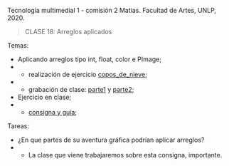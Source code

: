 Tecnología multimedial 1 - comisión 2 Matias. Facultad de Artes, UNLP, 2020.

> CLASE 18: Arreglos aplicados

Temas:

- Aplicando arreglos tipo int, float, color e PImage;
- - realización de ejercicio [copos_de_nieve](https://github.com/matiasjl/TM1-2020/tree/master/clase18_8_25/ej18c_copos_de_nieve);
- - grabación de clase: [parte1](https://drive.google.com/file/d/1p_JaRIe8c6Ksb-44YDUTL9j8JAl_1wC1/view?usp=sharing) y [parte2](https://drive.google.com/file/d/1UjeL3i-HJ5upmYwnVPKcufmaVjfO9i4q/view?usp=sharing);
- Ejercicio en clase;
- - [consigna y guía](https://github.com/matiasjl/TM1-2020/tree/master/clase18_8_25/ej18d_ejercicio2arreglos);

Tareas:
- ¿En que partes de su aventura gráfica podrían aplicar arreglos?
- - La clase que viene trabajaremos sobre esta consigna, importante.

